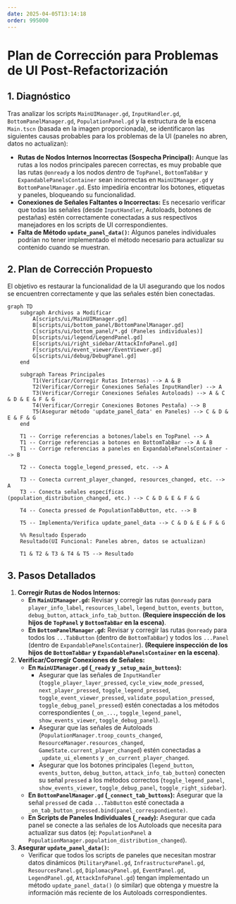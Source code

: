 ```yaml
---
date: 2025-04-05T13:14:18
order: 995000
---
```

# Plan de Corrección para Problemas de UI Post-Refactorización

## 1. Diagnóstico

Tras analizar los scripts `MainUIManager.gd`, `InputHandler.gd`, `BottomPanelManager.gd`, `PopulationPanel.gd` y la estructura de la escena `Main.tscn` (basada en la imagen proporcionada), se identificaron las siguientes causas probables para los problemas de la UI (paneles no abren, datos no actualizan):

*   **Rutas de Nodos Internos Incorrectas (Sospecha Principal):** Aunque las rutas a los nodos principales parecen correctas, es muy probable que las rutas `@onready` a los nodos *dentro* de `TopPanel`, `BottomTabBar` y `ExpandablePanelsContainer` sean incorrectas en `MainUIManager.gd` y `BottomPanelManager.gd`. Esto impediría encontrar los botones, etiquetas y paneles, bloqueando su funcionalidad.
*   **Conexiones de Señales Faltantes o Incorrectas:** Es necesario verificar que todas las señales (desde `InputHandler`, Autoloads, botones de pestañas) estén correctamente conectadas a sus respectivos manejadores en los scripts de UI correspondientes.
*   **Falta de Método `update_panel_data()`:** Algunos paneles individuales podrían no tener implementado el método necesario para actualizar su contenido cuando se muestran.

## 2. Plan de Corrección Propuesto

El objetivo es restaurar la funcionalidad de la UI asegurando que los nodos se encuentren correctamente y que las señales estén bien conectadas.

```mermaid
graph TD
    subgraph Archivos a Modificar
        A[scripts/ui/MainUIManager.gd]
        B[scripts/ui/bottom_panel/BottomPanelManager.gd]
        C[scripts/ui/bottom_panel/*.gd (Paneles individuales)]
        D[scripts/ui/legend/LegendPanel.gd]
        E[scripts/ui/right_sidebar/AttackInfoPanel.gd]
        F[scripts/ui/event_viewer/EventViewer.gd]
        G[scripts/ui/debug/DebugPanel.gd]
    end

    subgraph Tareas Principales
        T1(Verificar/Corregir Rutas Internas) --> A & B
        T2(Verificar/Corregir Conexiones Señales InputHandler) --> A
        T3(Verificar/Corregir Conexiones Señales Autoloads) --> A & C & D & E & F & G
        T4(Verificar/Corregir Conexiones Botones Pestaña) --> B
        T5(Asegurar método 'update_panel_data' en Paneles) --> C & D & E & F & G
    end

    T1 -- Corrige referencias a botones/labels en TopPanel --> A
    T1 -- Corrige referencias a botones en BottomTabBar --> A & B
    T1 -- Corrige referencias a paneles en ExpandablePanelsContainer --> B

    T2 -- Conecta toggle_legend_pressed, etc. --> A

    T3 -- Conecta current_player_changed, resources_changed, etc. --> A
    T3 -- Conecta señales específicas (population_distribution_changed, etc.) --> C & D & E & F & G

    T4 -- Conecta pressed de PopulationTabButton, etc. --> B

    T5 -- Implementa/Verifica update_panel_data --> C & D & E & F & G

    %% Resultado Esperado
    Resultado(UI Funcional: Paneles abren, datos se actualizan)

    T1 & T2 & T3 & T4 & T5 --> Resultado
```

## 3. Pasos Detallados

1.  **Corregir Rutas de Nodos Internos:**
    *   **En `MainUIManager.gd`:** Revisar y corregir las rutas `@onready` para `player_info_label`, `resources_label`, `legend_button`, `events_button`, `debug_button`, `attack_info_tab_button`. **(Requiere inspección de los hijos de `TopPanel` y `BottomTabBar` en la escena)**.
    *   **En `BottomPanelManager.gd`:** Revisar y corregir las rutas `@onready` para todos los `...TabButton` (dentro de `BottomTabBar`) y todos los `...Panel` (dentro de `ExpandablePanelsContainer`). **(Requiere inspección de los hijos de `BottomTabBar` y `ExpandablePanelsContainer` en la escena)**.
2.  **Verificar/Corregir Conexiones de Señales:**
    *   **En `MainUIManager.gd` (`_ready` y `_setup_main_buttons`):**
        *   Asegurar que las señales de `InputHandler` (`toggle_player_layer_pressed`, `cycle_view_mode_pressed`, `next_player_pressed`, `toggle_legend_pressed`, `toggle_event_viewer_pressed`, `validate_population_pressed`, `toggle_debug_panel_pressed`) estén conectadas a los métodos correspondientes (`_on_...`, `toggle_legend_panel`, `show_events_viewer`, `toggle_debug_panel`).
        *   Asegurar que las señales de Autoloads (`PopulationManager.troop_counts_changed`, `ResourceManager.resources_changed`, `GameState.current_player_changed`) estén conectadas a `_update_ui_elements` y `_on_current_player_changed`.
        *   Asegurar que los botones principales (`legend_button`, `events_button`, `debug_button`, `attack_info_tab_button`) conecten su señal `pressed` a los métodos correctos (`toggle_legend_panel`, `show_events_viewer`, `toggle_debug_panel`, `toggle_right_sidebar`).
    *   **En `BottomPanelManager.gd` (`_connect_tab_buttons`):** Asegurar que la señal `pressed` de cada `...TabButton` esté conectada a `_on_tab_button_pressed.bind(panel_correspondiente)`.
    *   **En Scripts de Paneles Individuales (`_ready`):** Asegurar que cada panel se conecte a las señales de los Autoloads que necesita para actualizar sus datos (ej: `PopulationPanel` a `PopulationManager.population_distribution_changed`).
3.  **Asegurar `update_panel_data()`:**
    *   Verificar que todos los scripts de paneles que necesitan mostrar datos dinámicos (`MilitaryPanel.gd`, `InfrastructurePanel.gd`, `ResourcesPanel.gd`, `DiplomacyPanel.gd`, `EventPanel.gd`, `LegendPanel.gd`, `AttackInfoPanel.gd`) tengan implementado un método `update_panel_data()` (o similar) que obtenga y muestre la información más reciente de los Autoloads correspondientes.